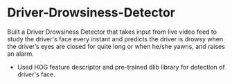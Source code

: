 # Driver-Drowsiness-Detector
Built a Driver Drowsiness Detector that takes input from live video feed to study the driver's face every instant and predicts the driver is drowsy when the driver’s eyes are closed for quite long or when he/she yawns, and raises an alarm.
- Used HOG feature descriptor and pre-trained dlib library for detection of driver's face.
